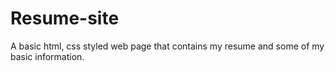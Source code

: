 # Resume-site
A basic html, css styled web page that contains my resume and some of my basic information.
